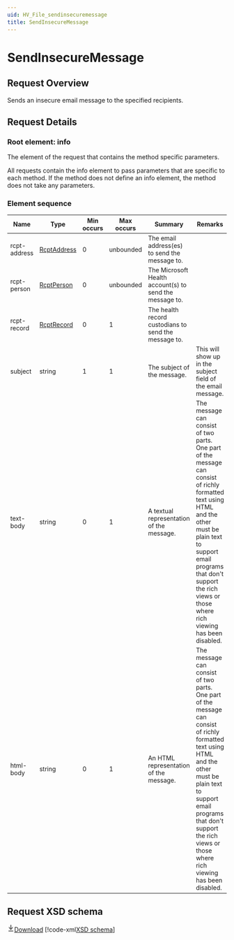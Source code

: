 ```yaml
---
uid: HV_File_sendinsecuremessage
title: SendInsecureMessage
---
```


# SendInsecureMessage

## Request Overview

Sends an insecure email message to the specified recipients.

## Request Details

<a name='info'></a>

### Root element: info

The element of the request that contains the method specific parameters.

All requests contain the info element to pass parameters that are specific to each method. If the method does not define an info element, the method does not take any parameters.

### Element sequence

Name|Type|Min occurs|Max occurs|Summary|Remarks
---|---|---|---|---|---
rcpt-address|[RcptAddress](xref:HV_File_types#RcptAddress)|0|unbounded|The email address(es) to send the message to.|
rcpt-person|[RcptPerson](xref:HV_File_types#RcptPerson)|0|unbounded|The Microsoft Health account(s) to send the message to.|
rcpt-record|[RcptRecord](xref:HV_File_types#RcptRecord)|0|1|The health record custodians to send the message to.|
subject|string|1|1|The subject of the message.|This will show up in the subject field of the email message.
text-body|string|0|1|A textual representation of the message.|The message can consist of two parts. One part of the message can consist of richly formatted text using HTML and the other must be plain text to support email programs that don't support the rich views or those where rich viewing has been disabled.
html-body|string|0|1|An HTML representation of the message.|The message can consist of two parts. One part of the message can consist of richly formatted text using HTML and the other must be plain text to support email programs that don't support the rich views or those where rich viewing has been disabled.

## Request XSD schema
[![Download](/healthvault/images/download.png)Download](../xsd/method-sendinsecuremessage.xsd)
[!code-xml[XSD schema](../xsd/method-sendinsecuremessage.xsd)]


